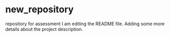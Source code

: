 # new_repository
repository for assessment
I am editing the README file. Adding some more details about the project description.
